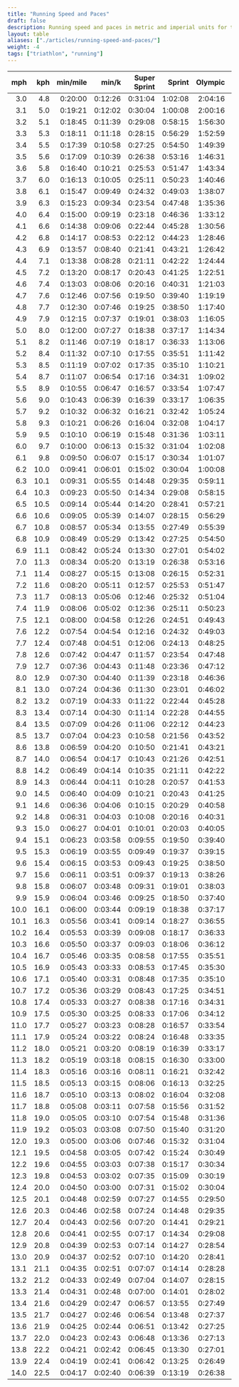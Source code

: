 ```yaml
---
title: "Running Speed and Paces"
draft: false
description: Running speed and paces in metric and imperial units for triathlon distances.
layout: table
aliases: ["./articles/running-speed-and-paces/"]
weight: -4
tags: ["triathlon", "running"]
---
```


| mph  | kph  | min/mile | min/k   | Super Sprint | Sprint  | Olympic | PTO 100km | Half IRONMAN | IRONMAN |
| ---: | ---: | -------: | ------: | -----------: | ------: | ------: | --------: | -----------: | ------: |
|  3.0 |  4.8 |  0:20:00 | 0:12:26 |      0:31:04 | 1:02:08 | 2:04:16 |   3:43:42 |      4:22:00 | 8:44:00 |
|  3.1 |  5.0 |  0:19:21 | 0:12:02 |      0:30:04 | 1:00:08 | 2:00:16 |   3:36:29 |      4:13:33 | 8:27:06 |
|  3.2 |  5.1 |  0:18:45 | 0:11:39 |      0:29:08 | 0:58:15 | 1:56:30 |   3:29:43 |      4:05:38 | 8:11:15 |
|  3.3 |  5.3 |  0:18:11 | 0:11:18 |      0:28:15 | 0:56:29 | 1:52:59 |   3:23:22 |      3:58:11 | 7:56:22 |
|  3.4 |  5.5 |  0:17:39 | 0:10:58 |      0:27:25 | 0:54:50 | 1:49:39 |   3:17:23 |      3:51:11 | 7:42:21 |
|  3.5 |  5.6 |  0:17:09 | 0:10:39 |      0:26:38 | 0:53:16 | 1:46:31 |   3:11:44 |      3:44:34 | 7:29:09 |
|  3.6 |  5.8 |  0:16:40 | 0:10:21 |      0:25:53 | 0:51:47 | 1:43:34 |   3:06:25 |      3:38:20 | 7:16:40 |
|  3.7 |  6.0 |  0:16:13 | 0:10:05 |      0:25:11 | 0:50:23 | 1:40:46 |   3:01:22 |      3:32:26 | 7:04:52 |
|  3.8 |  6.1 |  0:15:47 | 0:09:49 |      0:24:32 | 0:49:03 | 1:38:07 |   2:56:36 |      3:26:51 | 6:53:41 |
|  3.9 |  6.3 |  0:15:23 | 0:09:34 |      0:23:54 | 0:47:48 | 1:35:36 |   2:52:04 |      3:21:32 | 6:43:05 |
|  4.0 |  6.4 |  0:15:00 | 0:09:19 |      0:23:18 | 0:46:36 | 1:33:12 |   2:47:46 |      3:16:30 | 6:33:00 |
|  4.1 |  6.6 |  0:14:38 | 0:09:06 |      0:22:44 | 0:45:28 | 1:30:56 |   2:43:41 |      3:11:42 | 6:23:25 |
|  4.2 |  6.8 |  0:14:17 | 0:08:53 |      0:22:12 | 0:44:23 | 1:28:46 |   2:39:47 |      3:07:09 | 6:14:17 |
|  4.3 |  6.9 |  0:13:57 | 0:08:40 |      0:21:41 | 0:43:21 | 1:26:42 |   2:36:04 |      3:02:47 | 6:05:35 |
|  4.4 |  7.1 |  0:13:38 | 0:08:28 |      0:21:11 | 0:42:22 | 1:24:44 |   2:32:31 |      2:58:38 | 5:57:16 |
|  4.5 |  7.2 |  0:13:20 | 0:08:17 |      0:20:43 | 0:41:25 | 1:22:51 |   2:29:08 |      2:54:40 | 5:49:20 |
|  4.6 |  7.4 |  0:13:03 | 0:08:06 |      0:20:16 | 0:40:31 | 1:21:03 |   2:25:53 |      2:50:52 | 5:41:44 |
|  4.7 |  7.6 |  0:12:46 | 0:07:56 |      0:19:50 | 0:39:40 | 1:19:19 |   2:22:47 |      2:47:14 | 5:34:28 |
|  4.8 |  7.7 |  0:12:30 | 0:07:46 |      0:19:25 | 0:38:50 | 1:17:40 |   2:19:49 |      2:43:45 | 5:27:30 |
|  4.9 |  7.9 |  0:12:15 | 0:07:37 |      0:19:01 | 0:38:03 | 1:16:05 |   2:16:57 |      2:40:24 | 5:20:49 |
|  5.0 |  8.0 |  0:12:00 | 0:07:27 |      0:18:38 | 0:37:17 | 1:14:34 |   2:14:13 |      2:37:12 | 5:14:24 |
|  5.1 |  8.2 |  0:11:46 | 0:07:19 |      0:18:17 | 0:36:33 | 1:13:06 |   2:11:35 |      2:34:07 | 5:08:14 |
|  5.2 |  8.4 |  0:11:32 | 0:07:10 |      0:17:55 | 0:35:51 | 1:11:42 |   2:09:03 |      2:31:09 | 5:02:18 |
|  5.3 |  8.5 |  0:11:19 | 0:07:02 |      0:17:35 | 0:35:10 | 1:10:21 |   2:06:37 |      2:28:18 | 4:56:36 |
|  5.4 |  8.7 |  0:11:07 | 0:06:54 |      0:17:16 | 0:34:31 | 1:09:02 |   2:04:16 |      2:25:33 | 4:51:07 |
|  5.5 |  8.9 |  0:10:55 | 0:06:47 |      0:16:57 | 0:33:54 | 1:07:47 |   2:02:01 |      2:22:55 | 4:45:49 |
|  5.6 |  9.0 |  0:10:43 | 0:06:39 |      0:16:39 | 0:33:17 | 1:06:35 |   1:59:50 |      2:20:21 | 4:40:43 |
|  5.7 |  9.2 |  0:10:32 | 0:06:32 |      0:16:21 | 0:32:42 | 1:05:24 |   1:57:44 |      2:17:54 | 4:35:47 |
|  5.8 |  9.3 |  0:10:21 | 0:06:26 |      0:16:04 | 0:32:08 | 1:04:17 |   1:55:42 |      2:15:31 | 4:31:02 |
|  5.9 |  9.5 |  0:10:10 | 0:06:19 |      0:15:48 | 0:31:36 | 1:03:11 |   1:53:45 |      2:13:13 | 4:26:26 |
|  6.0 |  9.7 |  0:10:00 | 0:06:13 |      0:15:32 | 0:31:04 | 1:02:08 |   1:51:51 |      2:11:00 | 4:22:00 |
|  6.1 |  9.8 |  0:09:50 | 0:06:07 |      0:15:17 | 0:30:34 | 1:01:07 |   1:50:01 |      2:08:51 | 4:17:42 |
|  6.2 | 10.0 |  0:09:41 | 0:06:01 |      0:15:02 | 0:30:04 | 1:00:08 |   1:48:14 |      2:06:46 | 4:13:33 |
|  6.3 | 10.1 |  0:09:31 | 0:05:55 |      0:14:48 | 0:29:35 | 0:59:11 |   1:46:31 |      2:04:46 | 4:09:31 |
|  6.4 | 10.3 |  0:09:23 | 0:05:50 |      0:14:34 | 0:29:08 | 0:58:15 |   1:44:51 |      2:02:49 | 4:05:38 |
|  6.5 | 10.5 |  0:09:14 | 0:05:44 |      0:14:20 | 0:28:41 | 0:57:21 |   1:43:15 |      2:00:55 | 4:01:51 |
|  6.6 | 10.6 |  0:09:05 | 0:05:39 |      0:14:07 | 0:28:15 | 0:56:29 |   1:41:41 |      1:59:05 | 3:58:11 |
|  6.7 | 10.8 |  0:08:57 | 0:05:34 |      0:13:55 | 0:27:49 | 0:55:39 |   1:40:10 |      1:57:19 | 3:54:38 |
|  6.8 | 10.9 |  0:08:49 | 0:05:29 |      0:13:42 | 0:27:25 | 0:54:50 |   1:38:41 |      1:55:35 | 3:51:11 |
|  6.9 | 11.1 |  0:08:42 | 0:05:24 |      0:13:30 | 0:27:01 | 0:54:02 |   1:37:16 |      1:53:55 | 3:47:50 |
|  7.0 | 11.3 |  0:08:34 | 0:05:20 |      0:13:19 | 0:26:38 | 0:53:16 |   1:35:52 |      1:52:17 | 3:44:34 |
|  7.1 | 11.4 |  0:08:27 | 0:05:15 |      0:13:08 | 0:26:15 | 0:52:31 |   1:34:31 |      1:50:42 | 3:41:25 |
|  7.2 | 11.6 |  0:08:20 | 0:05:11 |      0:12:57 | 0:25:53 | 0:51:47 |   1:33:12 |      1:49:10 | 3:38:20 |
|  7.3 | 11.7 |  0:08:13 | 0:05:06 |      0:12:46 | 0:25:32 | 0:51:04 |   1:31:56 |      1:47:40 | 3:35:21 |
|  7.4 | 11.9 |  0:08:06 | 0:05:02 |      0:12:36 | 0:25:11 | 0:50:23 |   1:30:41 |      1:46:13 | 3:32:26 |
|  7.5 | 12.1 |  0:08:00 | 0:04:58 |      0:12:26 | 0:24:51 | 0:49:43 |   1:29:29 |      1:44:48 | 3:29:36 |
|  7.6 | 12.2 |  0:07:54 | 0:04:54 |      0:12:16 | 0:24:32 | 0:49:03 |   1:28:18 |      1:43:25 | 3:26:51 |
|  7.7 | 12.4 |  0:07:48 | 0:04:51 |      0:12:06 | 0:24:13 | 0:48:25 |   1:27:09 |      1:42:05 | 3:24:09 |
|  7.8 | 12.6 |  0:07:42 | 0:04:47 |      0:11:57 | 0:23:54 | 0:47:48 |   1:26:02 |      1:40:46 | 3:21:32 |
|  7.9 | 12.7 |  0:07:36 | 0:04:43 |      0:11:48 | 0:23:36 | 0:47:12 |   1:24:57 |      1:39:30 | 3:18:59 |
|  8.0 | 12.9 |  0:07:30 | 0:04:40 |      0:11:39 | 0:23:18 | 0:46:36 |   1:23:53 |      1:38:15 | 3:16:30 |
|  8.1 | 13.0 |  0:07:24 | 0:04:36 |      0:11:30 | 0:23:01 | 0:46:02 |   1:22:51 |      1:37:02 | 3:14:04 |
|  8.2 | 13.2 |  0:07:19 | 0:04:33 |      0:11:22 | 0:22:44 | 0:45:28 |   1:21:50 |      1:35:51 | 3:11:42 |
|  8.3 | 13.4 |  0:07:14 | 0:04:30 |      0:11:14 | 0:22:28 | 0:44:55 |   1:20:51 |      1:34:42 | 3:09:24 |
|  8.4 | 13.5 |  0:07:09 | 0:04:26 |      0:11:06 | 0:22:12 | 0:44:23 |   1:19:53 |      1:33:34 | 3:07:09 |
|  8.5 | 13.7 |  0:07:04 | 0:04:23 |      0:10:58 | 0:21:56 | 0:43:52 |   1:18:57 |      1:32:28 | 3:04:56 |
|  8.6 | 13.8 |  0:06:59 | 0:04:20 |      0:10:50 | 0:21:41 | 0:43:21 |   1:18:02 |      1:31:24 | 3:02:47 |
|  8.7 | 14.0 |  0:06:54 | 0:04:17 |      0:10:43 | 0:21:26 | 0:42:51 |   1:17:08 |      1:30:21 | 3:00:41 |
|  8.8 | 14.2 |  0:06:49 | 0:04:14 |      0:10:35 | 0:21:11 | 0:42:22 |   1:16:16 |      1:29:19 | 2:58:38 |
|  8.9 | 14.3 |  0:06:44 | 0:04:11 |      0:10:28 | 0:20:57 | 0:41:53 |   1:15:24 |      1:28:19 | 2:56:38 |
|  9.0 | 14.5 |  0:06:40 | 0:04:09 |      0:10:21 | 0:20:43 | 0:41:25 |   1:14:34 |      1:27:20 | 2:54:40 |
|  9.1 | 14.6 |  0:06:36 | 0:04:06 |      0:10:15 | 0:20:29 | 0:40:58 |   1:13:45 |      1:26:22 | 2:52:45 |
|  9.2 | 14.8 |  0:06:31 | 0:04:03 |      0:10:08 | 0:20:16 | 0:40:31 |   1:12:57 |      1:25:26 | 2:50:52 |
|  9.3 | 15.0 |  0:06:27 | 0:04:01 |      0:10:01 | 0:20:03 | 0:40:05 |   1:12:10 |      1:24:31 | 2:49:02 |
|  9.4 | 15.1 |  0:06:23 | 0:03:58 |      0:09:55 | 0:19:50 | 0:39:40 |   1:11:24 |      1:23:37 | 2:47:14 |
|  9.5 | 15.3 |  0:06:19 | 0:03:55 |      0:09:49 | 0:19:37 | 0:39:15 |   1:10:38 |      1:22:44 | 2:45:28 |
|  9.6 | 15.4 |  0:06:15 | 0:03:53 |      0:09:43 | 0:19:25 | 0:38:50 |   1:09:54 |      1:21:53 | 2:43:45 |
|  9.7 | 15.6 |  0:06:11 | 0:03:51 |      0:09:37 | 0:19:13 | 0:38:26 |   1:09:11 |      1:21:02 | 2:42:04 |
|  9.8 | 15.8 |  0:06:07 | 0:03:48 |      0:09:31 | 0:19:01 | 0:38:03 |   1:08:29 |      1:20:12 | 2:40:24 |
|  9.9 | 15.9 |  0:06:04 | 0:03:46 |      0:09:25 | 0:18:50 | 0:37:40 |   1:07:47 |      1:19:24 | 2:38:47 |
| 10.0 | 16.1 |  0:06:00 | 0:03:44 |      0:09:19 | 0:18:38 | 0:37:17 |   1:07:06 |      1:18:36 | 2:37:12 |
| 10.1 | 16.3 |  0:05:56 | 0:03:41 |      0:09:14 | 0:18:27 | 0:36:55 |   1:06:27 |      1:17:49 | 2:35:39 |
| 10.2 | 16.4 |  0:05:53 | 0:03:39 |      0:09:08 | 0:18:17 | 0:36:33 |   1:05:48 |      1:17:04 | 2:34:07 |
| 10.3 | 16.6 |  0:05:50 | 0:03:37 |      0:09:03 | 0:18:06 | 0:36:12 |   1:05:09 |      1:16:19 | 2:32:37 |
| 10.4 | 16.7 |  0:05:46 | 0:03:35 |      0:08:58 | 0:17:55 | 0:35:51 |   1:04:32 |      1:15:35 | 2:31:09 |
| 10.5 | 16.9 |  0:05:43 | 0:03:33 |      0:08:53 | 0:17:45 | 0:35:30 |   1:03:55 |      1:14:51 | 2:29:43 |
| 10.6 | 17.1 |  0:05:40 | 0:03:31 |      0:08:48 | 0:17:35 | 0:35:10 |   1:03:19 |      1:14:09 | 2:28:18 |
| 10.7 | 17.2 |  0:05:36 | 0:03:29 |      0:08:43 | 0:17:25 | 0:34:51 |   1:02:43 |      1:13:27 | 2:26:55 |
| 10.8 | 17.4 |  0:05:33 | 0:03:27 |      0:08:38 | 0:17:16 | 0:34:31 |   1:02:08 |      1:12:47 | 2:25:33 |
| 10.9 | 17.5 |  0:05:30 | 0:03:25 |      0:08:33 | 0:17:06 | 0:34:12 |   1:01:34 |      1:12:07 | 2:24:13 |
| 11.0 | 17.7 |  0:05:27 | 0:03:23 |      0:08:28 | 0:16:57 | 0:33:54 |   1:01:00 |      1:11:27 | 2:22:55 |
| 11.1 | 17.9 |  0:05:24 | 0:03:22 |      0:08:24 | 0:16:48 | 0:33:35 |   1:00:27 |      1:10:49 | 2:21:37 |
| 11.2 | 18.0 |  0:05:21 | 0:03:20 |      0:08:19 | 0:16:39 | 0:33:17 |   0:59:55 |      1:10:11 | 2:20:21 |
| 11.3 | 18.2 |  0:05:19 | 0:03:18 |      0:08:15 | 0:16:30 | 0:33:00 |   0:59:23 |      1:09:33 | 2:19:07 |
| 11.4 | 18.3 |  0:05:16 | 0:03:16 |      0:08:11 | 0:16:21 | 0:32:42 |   0:58:52 |      1:08:57 | 2:17:54 |
| 11.5 | 18.5 |  0:05:13 | 0:03:15 |      0:08:06 | 0:16:13 | 0:32:25 |   0:58:21 |      1:08:21 | 2:16:42 |
| 11.6 | 18.7 |  0:05:10 | 0:03:13 |      0:08:02 | 0:16:04 | 0:32:08 |   0:57:51 |      1:07:46 | 2:15:31 |
| 11.7 | 18.8 |  0:05:08 | 0:03:11 |      0:07:58 | 0:15:56 | 0:31:52 |   0:57:21 |      1:07:11 | 2:14:22 |
| 11.8 | 19.0 |  0:05:05 | 0:03:10 |      0:07:54 | 0:15:48 | 0:31:36 |   0:56:52 |      1:06:37 | 2:13:13 |
| 11.9 | 19.2 |  0:05:03 | 0:03:08 |      0:07:50 | 0:15:40 | 0:31:20 |   0:56:24 |      1:06:03 | 2:12:06 |
| 12.0 | 19.3 |  0:05:00 | 0:03:06 |      0:07:46 | 0:15:32 | 0:31:04 |   0:55:55 |      1:05:30 | 2:11:00 |
| 12.1 | 19.5 |  0:04:58 | 0:03:05 |      0:07:42 | 0:15:24 | 0:30:49 |   0:55:28 |      1:04:58 | 2:09:55 |
| 12.2 | 19.6 |  0:04:55 | 0:03:03 |      0:07:38 | 0:15:17 | 0:30:34 |   0:55:00 |      1:04:26 | 2:08:51 |
| 12.3 | 19.8 |  0:04:53 | 0:03:02 |      0:07:35 | 0:15:09 | 0:30:19 |   0:54:34 |      1:03:54 | 2:07:48 |
| 12.4 | 20.0 |  0:04:50 | 0:03:00 |      0:07:31 | 0:15:02 | 0:30:04 |   0:54:07 |      1:03:23 | 2:06:46 |
| 12.5 | 20.1 |  0:04:48 | 0:02:59 |      0:07:27 | 0:14:55 | 0:29:50 |   0:53:41 |      1:02:53 | 2:05:46 |
| 12.6 | 20.3 |  0:04:46 | 0:02:58 |      0:07:24 | 0:14:48 | 0:29:35 |   0:53:16 |      1:02:23 | 2:04:46 |
| 12.7 | 20.4 |  0:04:43 | 0:02:56 |      0:07:20 | 0:14:41 | 0:29:21 |   0:52:50 |      1:01:53 | 2:03:47 |
| 12.8 | 20.6 |  0:04:41 | 0:02:55 |      0:07:17 | 0:14:34 | 0:29:08 |   0:52:26 |      1:01:24 | 2:02:49 |
| 12.9 | 20.8 |  0:04:39 | 0:02:53 |      0:07:14 | 0:14:27 | 0:28:54 |   0:52:01 |      1:00:56 | 2:01:52 |
| 13.0 | 20.9 |  0:04:37 | 0:02:52 |      0:07:10 | 0:14:20 | 0:28:41 |   0:51:37 |      1:00:28 | 2:00:55 |
| 13.1 | 21.1 |  0:04:35 | 0:02:51 |      0:07:07 | 0:14:14 | 0:28:28 |   0:51:14 |      1:00:00 | 2:00:00 |
| 13.2 | 21.2 |  0:04:33 | 0:02:49 |      0:07:04 | 0:14:07 | 0:28:15 |   0:50:50 |      0:59:33 | 1:59:05 |
| 13.3 | 21.4 |  0:04:31 | 0:02:48 |      0:07:00 | 0:14:01 | 0:28:02 |   0:50:27 |      0:59:06 | 1:58:12 |
| 13.4 | 21.6 |  0:04:29 | 0:02:47 |      0:06:57 | 0:13:55 | 0:27:49 |   0:50:05 |      0:58:39 | 1:57:19 |
| 13.5 | 21.7 |  0:04:27 | 0:02:46 |      0:06:54 | 0:13:48 | 0:27:37 |   0:49:43 |      0:58:13 | 1:56:27 |
| 13.6 | 21.9 |  0:04:25 | 0:02:44 |      0:06:51 | 0:13:42 | 0:27:25 |   0:49:21 |      0:57:48 | 1:55:35 |
| 13.7 | 22.0 |  0:04:23 | 0:02:43 |      0:06:48 | 0:13:36 | 0:27:13 |   0:48:59 |      0:57:22 | 1:54:45 |
| 13.8 | 22.2 |  0:04:21 | 0:02:42 |      0:06:45 | 0:13:30 | 0:27:01 |   0:48:38 |      0:56:57 | 1:53:55 |
| 13.9 | 22.4 |  0:04:19 | 0:02:41 |      0:06:42 | 0:13:25 | 0:26:49 |   0:48:17 |      0:56:33 | 1:53:06 |
| 14.0 | 22.5 |  0:04:17 | 0:02:40 |      0:06:39 | 0:13:19 | 0:26:38 |   0:47:56 |      0:56:09 | 1:52:17 |
